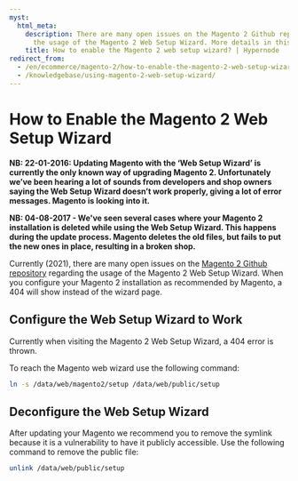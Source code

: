 ```yaml
---
myst:
  html_meta:
    description: There are many open issues on the Magento 2 Github repository regarding
      the usage of the Magento 2 Web Setup Wizard. More details in this article.
    title: How to enable the Magento 2 web setup wizard? | Hypernode
redirect_from:
  - /en/ecommerce/magento-2/how-to-enable-the-magento-2-web-setup-wizard/
  - /knowledgebase/using-magento-2-web-setup-wizard/
---
```


<!-- source: https://support.hypernode.com/en/ecommerce/magento-2/how-to-enable-the-magento-2-web-setup-wizard/ -->

# How to Enable the Magento 2 Web Setup Wizard

**NB: 22-01-2016: Updating Magento with the ‘Web Setup Wizard’ is currently the only known way of upgrading Magento 2. Unfortunately we’ve been hearing a lot of sounds from developers and shop owners saying the Web Setup Wizard doesn’t work properly, giving a lot of error messages. Magento is looking into it.**

**NB: 04-08-2017 - We've seen several cases where your Magento 2 installation is deleted while using the Web Setup Wizard. This happens during the update process. Magento deletes the old files, but fails to put the new ones in place, resulting in a broken shop.**

Currently (2021), there are many open issues on the [Magento 2 Github repository](https://github.com/magento/magento2) regarding the usage of the Magento 2 Web Setup Wizard. When you configure your Magento 2 installation as recommended by Magento, a 404 will show instead of the wizard page.

## Configure the Web Setup Wizard to Work

Currently when visiting the Magento 2 Web Setup Wizard, a 404 error is thrown.

To reach the Magento web wizard use the following command:

```bash
ln -s /data/web/magento2/setup /data/web/public/setup
```

## Deconfigure the Web Setup Wizard

After updating your Magento we recommend you to remove the symlink because it is a vulnerability to have it publicly accessible. Use the following command to remove the public file:

```bash
unlink /data/web/public/setup
```
